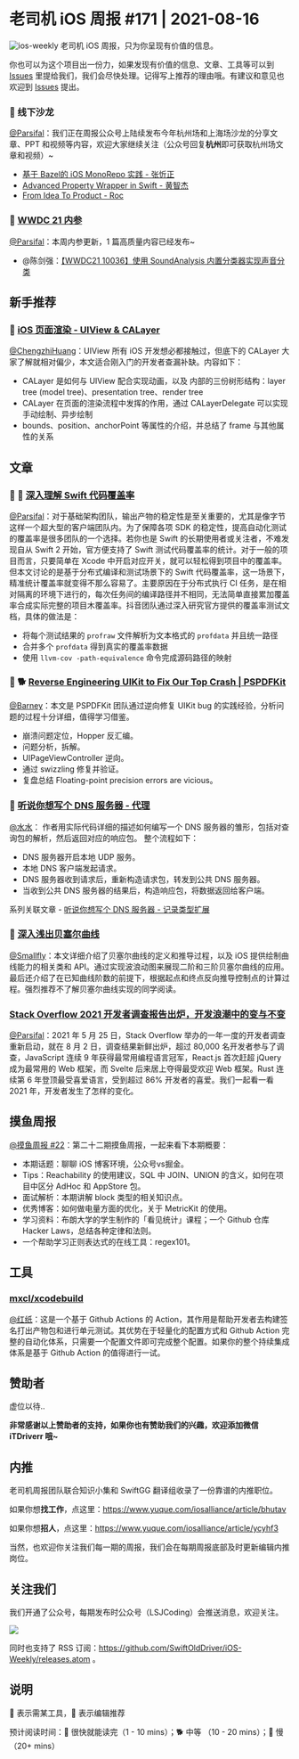 # 老司机 iOS 周报 #171 | 2021-08-16

![ios-weekly](https://github.com/SwiftOldDriver/iOS-Weekly/blob/master/assets/ios-weekly.png?raw=true)
老司机 iOS 周报，只为你呈现有价值的信息。

你也可以为这个项目出一份力，如果发现有价值的信息、文章、工具等可以到 [Issues](https://github.com/SwiftOldDriver/iOS-Weekly/issues) 里提给我们，我们会尽快处理。记得写上推荐的理由哦。有建议和意见也欢迎到 [Issues](https://github.com/SwiftOldDriver/iOS-Weekly/issues) 提出。

### 🌟 线下沙龙

[@Parsifal](https://github.com/ParsifalC)：我们正在周报公众号上陆续发布今年杭州场和上海场沙龙的分享文章、PPT 和视频等内容，欢迎大家继续关注（公众号回复**杭州**即可获取杭州场文章和视频）~

- [基于 Bazel的 iOS MonoRepo 实践 - 张忻正](https://mp.weixin.qq.com/s/zFrKoHPBv3qz8TiwdqP8Fw)
- [Advanced Property Wrapper in Swift - 黄智杰](https://mp.weixin.qq.com/s/psgRgIZlVDtIeQeDmUmXOw)
- [From Idea To Product - Roc](https://mp.weixin.qq.com/s/TZHrFOU65iG7QQwP8b96-w)

### 🌟 [WWDC 21 内参](https://xiaozhuanlan.com/wwdc21)

[@Parsifal](https://github.com/ParsifalC)：本周内参更新，1 篇高质量内容已经发布~

- @陈剑强：[【WWDC21 10036】使用 SoundAnalysis 内置分类器实现声音分类](https://xiaozhuanlan.com/topic/5627914803)

## 新手推荐

### 🐎 [iOS 页面渲染 - UIView & CALayer](https://mp.weixin.qq.com/s/ElGEsJoh3Y1-BWlvz1yJ9w)

[@ChengzhiHuang](https://github.com/ChengzhiHuang)：UIView 所有 iOS 开发想必都接触过，但底下的 CALayer 大家了解就相对偏少，本文适合刚入门的开发者查漏补缺。内容如下：

- CALayer 是如何与 UIView 配合实现动画，以及 内部的三份树形结构：layer tree (model tree)、presentation tree、render tree
- CALayer 在页面的渲染流程中发挥的作用，通过 CALayerDelegate 可以实现手动绘制、异步绘制
- bounds、position、anchorPoint 等属性的介绍，并总结了 frame 与其他属性的关系

## 文章

### 🌟 🐢 [深入理解 Swift 代码覆盖率](https://mp.weixin.qq.com/s/uKfrC2NB3njzF1JQUt_cbg)

[@Parsifal](https://github.com/ParsifalC)：对于基础架构团队，输出产物的稳定性是至关重要的，尤其是像字节这样一个超大型的客户端团队内。为了保障各项 SDK 的稳定性，提高自动化测试的覆盖率是很多团队的一个选择。若你也是 Swift 的长期使用者或关注者，不难发现自从 Swift 2 开始，官方便支持了 Swift 测试代码覆盖率的统计。对于一般的项目而言，只要简单在 Xcode 中开启对应开关，就可以轻松得到项目中的覆盖率。但本文讨论的是基于分布式编译和测试场景下的 Swift 代码覆盖率，这一场景下，精准统计覆盖率就变得不那么容易了。主要原因在于分布式执行 CI 任务，是在相对隔离的环境下进行的，每次任务间的编译路径并不相同，无法简单直接累加覆盖率合成实际完整的项目木覆盖率。抖音团队通过深入研究官方提供的覆盖率测试文档，具体的做法是：

- 将每个测试结果的 `profraw` 文件解析为文本格式的 `profdata` 并且统一路径
- 合并多个 `profdata` 得到真实的覆盖率数据
- 使用 `llvm-cov -path-equivalence` 命令完成源码路径的映射

### 🌟 🐕 [Reverse Engineering UIKit to Fix Our Top Crash | PSPDFKit](https://pspdfkit.com/blog/2021/reverse-engineering-uikit/)

[@Barney](https://github.com/BarneyZhaoooo)：本文是 PSPDFKit 团队通过逆向修复 UIKit bug 的实践经验，分析问题的过程十分详细，值得学习借鉴。

- 崩溃问题定位，Hopper 反汇编。
- 问题分析，拆解。
- UIPageViewController 逆向。
- 通过 swizzling 修复并验证。
- 复盘总结 Floating-point precision errors are vicious。

### 🐢 [听说你想写个 DNS 服务器 - 代理](https://mp.weixin.qq.com/s?__biz=Mzg4MjU2Mzc1MQ==&mid=2247486791&idx=1&sn=2695a508ea45e43527875058ad106e6d&chksm=cf55828ff8220b990eb722b4fb149b8cd424133d05646ea7e369ab4597c1e97503714a6f20dd&token=1722840270&lang=zh_CN#rd)

[@水水](https://www.xuyanlan.com)： 作者用实际代码详细的描述如何编写一个 DNS 服务器的雏形，包括对查询包的解析，然后返回对应的响应包。
整个流程如下：

- DNS 服务器开启本地 UDP 服务。
- 本地 DNS 客户端发起请求。
- DNS 服务器收到请求后，重新构造请求包，转发到公共 DNS 服务器。
- 当收到公共 DNS 服务器的结果后，构造响应包，将数据返回给客户端。

系列关联文章 - [听说你想写个 DNS 服务器 - 记录类型扩展](https://mp.weixin.qq.com/s?__biz=Mzg4MjU2Mzc1MQ==&mid=2247486727&idx=1&sn=a71ed08275433e15593069e010c31c02&chksm=cf5582cff8220bd96ce28f0dd8874f27064e3999792e6ad25d90a0cf2f56651278495a6927de&token=1722840270&lang=zh_CN&scene=21#wechat_redirect)

### 🐎 [深入浅出贝塞尔曲线](https://juejin.cn/post/6995482699037147166)

[@Smallfly](https://github.com/iostalks)：本文详细介绍了贝塞尔曲线的定义和推导过程，以及 iOS 提供绘制曲线能力的相关类和 API。通过实现波浪动图来展现二阶和三阶贝塞尔曲线的应用。最后还介绍了在已知曲线阶数的前提下，根据起点和终点反向推导控制点的计算过程。强烈推荐不了解贝塞尔曲线实现的同学阅读。

### [Stack Overflow 2021 开发者调查报告出炉，开发浪潮中的变与不变](https://mp.weixin.qq.com/s/E6R3dXGBa4YzzuekxPMgOw)

[@Parsifal](https://github.com/ParsifalC)：2021 年 5 月 25 日，Stack Overflow 举办的一年一度的开发者调查重新启动，就在 8 月 2 日，调查结果新鲜出炉，超过 80,000 名开发者参与了调查，JavaScript 连续 9 年获得最常用编程语言冠军，React.js 首次赶超 jQuery 成为最常用的 Web 框架，而 Svelte 后来居上夺得最受欢迎 Web 框架。Rust 连续第 6 年登顶最受喜爱语言，受到超过 86% 开发者的喜爱。我们一起看一看 2021 年，开发者发生了怎样的变化。

## 摸鱼周报

[@摸鱼周报 #22](https://mp.weixin.qq.com/s/JI5mlzX9cYhXJS81k1WE6A)：第二十二期摸鱼周报，一起来看下本期概要：

- 本期话题：聊聊 iOS 博客环境，公众号vs掘金。
- Tips：Reachability 的使用建议，SQL 中 JOIN、UNION 的含义，如何在项目中区分 AdHoc 和 AppStore 包。
- 面试解析：本期讲解 block 类型的相关知识点。
- 优秀博客：如何做电量方面的优化，关于 MetricKit 的使用。
- 学习资料：布朗大学的学生制作的「看见统计」课程；一个 Github 仓库 Hacker Laws，总结各种定律和法则。
- 一个帮助学习正则表达式的在线工具：regex101。

## 工具

### [mxcl/xcodebuild](https://github.com/mxcl/xcodebuild)

[@红纸](https://github.com/nianran)：这是一个基于 Github Actions 的 Action，其作用是帮助开发者去构建签名打出产物包和进行单元测试。其优势在于轻量化的配置方式和 Github Action 完整的自动化体系，只需要一个配置文件即可完成整个配置。如果你的整个持续集成体系是基于 Github Action 的值得进行一试。

## 赞助者

虚位以待..

**非常感谢以上赞助者的支持，如果你也有赞助我们的兴趣，欢迎添加微信 iTDriverr 哦~**

## 内推

老司机周报团队联合知识小集和 SwiftGG 翻译组收录了一份靠谱的内推职位。

如果你想**找工作**，点这里：<https://www.yuque.com/iosalliance/article/bhutav>

如果你想**招人**，点这里：<https://www.yuque.com/iosalliance/article/ycyhf3>

当然，也欢迎你关注我们每一期的周报，我们会在每期周报底部及时更新编辑内推岗位。

## 关注我们

我们开通了公众号，每期发布时公众号（LSJCoding）会推送消息，欢迎关注。

![](https://github.com/SwiftOldDriver/iOS-Weekly/blob/master/assets/qrcode_for_wechat.jpg?raw=true)

同时也支持了 RSS 订阅：<https://github.com/SwiftOldDriver/iOS-Weekly/releases.atom> 。

## 说明

🚧 表示需某工具，🌟 表示编辑推荐

预计阅读时间：🐎 很快就能读完（1 - 10 mins）；🐕 中等 （10 - 20 mins）；🐢 慢（20+ mins）

